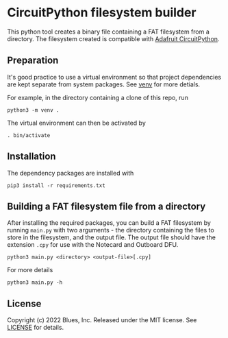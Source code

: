 # CircuitPython filesystem builder

This python tool creates a binary file containing a FAT filesystem from a directory. 
The filesystem created is compatible with [Adafruit CircuitPython](https://learn.adafruit.com/welcome-to-circuitpython/what-is-circuitpython?gclid=CjwKCAjwiuuRBhBvEiwAFXKaNI8QoLV-kE01hWlVvdCPmaU6fpLl7aVEPE6ZoyvobWpjv3mwjiCVkRoCrbMQAvD_BwE).


## Preparation

It's good practice to use a virtual environment so that project dependencies
are kept separate from system packages. See [venv](https://docs.python.org/3/library/venv.html) for more detials.

For example, in the directory containing a clone of this repo, run

```shell
python3 -m venv .
```

The virtual environment can then be activated by

```shell
. bin/activate
```

## Installation

The dependency packages are installed with

```shell
pip3 install -r requirements.txt
```


## Building a FAT filesystem file from a directory

After installing the required packages, you can build a FAT filesystem by running `main.py` with two arguments - the directory containing the files to store in the filesystem, and the output file. The output file should have the extension `.cpy` for use with the Notecard and Outboard DFU.

```shell
python3 main.py <directory> <output-file>[.cpy]
```

For more details

```shell
python3 main.py -h
```


## License

Copyright (c) 2022 Blues, Inc. Released under the MIT license. See
[LICENSE](LICENSE.mit) for details.
